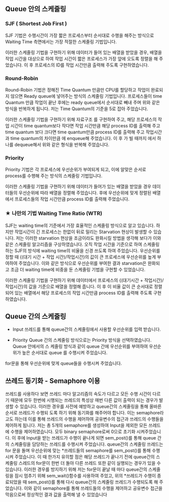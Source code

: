 ## Queue 안의 스케줄링
### SJF ( Shortest Job First )
SJF 기법은 수행시간이 가장 짧은 프로세스부터 순서대로 수행을 해주는 방식으로
Waiting Time 측면에서는 가장 적절한 스케줄링 기법입니다.

이러한 스케줄링 기법을 구현하기 위해 데이터가 들어 있는 배열을 받았을 경우, 배열을 작업 시간을 대상으로 하여 작업 시간이 짧은 프로세스가 가장
앞에 오도록 정렬을 해 주었습니다. 이 후 프로세스의 ID를 작업 시간만큼 출력해 주도록 구현하였습니다.

### Round-Robin
Round-Robin 기법은 정해진 Time Quantum 만큼만 CPU를 할당하고 작업이 완료되지 않으면 Ready queue에 넣어주는 방식의 스케줄링 기법입니다. 프로세스들이 time Quantum 만큼 작업이 끝난 후에는 ready queue에서 순서대로 빼내 주며 위와 같은 방식을 반복하게 됩니다. 저는 Time Quantum의 기준을 5로 잡아 주었습니다.

이러한 스케줄링 기법을 구현하기 위해 자료구조 <queue>를 구현하여 주고, 해당 프로세스의 작업 시간이 time quantum보다 작다면 작업 시간만큼 해당 process ID를 출력해 주고 time quantum 보다 크다면 time quantum만큼 process ID를 출력해 주고 작업시간과 time quantum의 차이만큼 <queue>에 enqueue해 주었습니다. 이 후 <queue>가 빌 때까지 <queue>에서 하나를 dequeue해서 위와 같은 형식을 반복해 주었습니다.

### Priority
Priority 기법은 각 프로세스에 우선순위가 부여되게 되고, 이에 알맞은 순서로 process를 수행해 주는 방식의 스케줄링 기법입니다.

이러한 스케줄링 기법을 구현하기 위해 데이터가 들어가 있는 배열을 받았을 경우 데이터들의 우선순위에 따라 배열을 정렬해 주었습니다. 후에 우선순위에 맞게 정렬된 배열에서 프로세스들의 작업 시간만큼 process ID를 출력해 주었습니다.

### ★ 나만의 기법 Waiting Time Ratio (WTR)
SJF는 waiting time의 기준에서 가장 효율적인 스케줄링 방식으로 알고 있습니다. 하지만 작업시간이 긴 프로세스는 한없이 뒤로 밀리는 Starvation 현상이 발생할 수 있습니다. 저는 이러한 starvation 현상을 조금이라도 완화시킬 방법을 생각해 보다가 이와 같은 스케줄링 알고리즘을 구상하였습니다. 오직 작업 시간을 기준으로 하여 스케줄링 하는 SJF의 방식에 waiting time의 비율을 신경 쓰도록 하여 주었습니다. 우선순위를 정할 때 {(대기 시간 + 작업 시간)/작업시간}의 값이 큰 프로세스에 우선순위를 높게 부여하여 주었습니다. 이와 같은 방식으로 우선순위를 부여한 결과 starvation은 완화되고 조금 더 waiting time에 비중을 둔 스케줄링 기법을 구현할 수 있었습니다.

이러한 스케줄링 기법을 구현하기 위해 데이터에서 프로세스의 {(대기시간 + 작업시간)/작업시간}의 값을 기준으로 배열을 정렬해 줍니다. 이 후 이 비율 값이 큰 순서대로 정렬되어 있는 배열에서 해당 프로세스의 작업 시간만큼 process ID를 출력해 주도록 구현하였습니다.

## Queue 간의 스케줄링

- Input
쓰레드를 통해 queue간의 스케줄링에서 사용할 우선순위를 입력 받습니다.

- Priority
Queue 간의 스케줄링 방식으로는 Priority 방식을 선택하였습니다. Queue 안에서의 스
케줄링 방식과 같이 queue 간에 우선순위를 부여하여 우선순위가 높은 순서대로 queue
를 수행시켜 주었습니다.

for문을 통해 우선순위에 맞게 queue들을 수행시켜 주었습니다.

## 쓰레드 동기화 - Semaphore 이용

쓰레드를 사용하다 보면 쓰레드 마다 알고리즘의 속도가 다르고 모든 수행 시간이 다르기 때문에 모두 한번에 시행되는 쓰레드의 특성상 매번 다른 값이 출력이 되는 경우가 발생할 수 있습니다. 이러한 경우를 사전에 예방하고 queue간의 스케줄링을 통해 올바른 순서로 쓰레드가 수행되 도록 하기 위해 동기화를 해주어야 합니다. 이는 semaphore라고도 하는데 이를 통해 쓰레드의 수행을 제어하여 공유변수의 접근과 쓰레드의 수행들을 제어하게 됩니다. 저는 총 5개의 semaphore를 생성하여 Input을 제외한 모든 쓰레드에 수행을 제어하였습니다. 모두 binary semaphore로써 0으로 초기화 시켜주었습니다. 이 후에 Input을 받는 쓰레드가 수행이 끝나게 되면 sem_post()를 통해 queue 간의 스케줄링을 담당하는 쓰레드를 수행시켜 주었습니다. queue간의 스케줄링 쓰레드는 for 문을 돌며 우선순위에 맞는 *쓰레드들의 semaphore를 sem_post()를 통해 수행시켜 주었습니다. 이 때 한가지 유의할 점은 해당 쓰레드가 끝나기 전에 queue간의 스케줄링 스레드의 for문이 한번 더 돌아 다른 쓰레드 또한 같이 실행되는 경우가 있을 수 있습니다. 이러한 경우를 방지하기 위해 저는 for문이 끝날 때 마다 queue간의 스케줄링을 잠시 멈추기 위해 sem_wait()함수를 사용하여 주었고, 위의 *쓰레드가 수행이 종료되었을 때 sem_post()를 통해 다시 queue간의 스케줄링 쓰레드가 수행되도록 해 주었습니다. 이와 같이 semaphore를 통해 쓰레드들의 수행을 제어하고 공유변수 접근을 막음으로써 정상적인 결과 값을 출력해 낼 수 있었습니다
